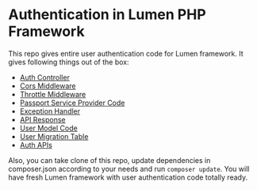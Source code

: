 # Authentication in Lumen PHP Framework

This repo gives entire user authentication code for Lumen framework.
It gives following things out of the box:
- [Auth Controller](https://github.com/AkshayGadekar/Lumen-User-Authentication/blob/master/app/Http/Controllers/AuthController.php)
- [Cors Middleware](https://github.com/AkshayGadekar/Lumen-User-Authentication/blob/master/app/Http/Middleware/Cors.php)
- [Throttle Middleware](https://github.com/AkshayGadekar/Lumen-User-Authentication/blob/master/app/Http/Middleware/ThrottleRequests.php)
- [Passport Service Provider Code](https://github.com/AkshayGadekar/Lumen-User-Authentication/blob/master/app/Providers/AuthServiceProvider.php)
- [Exception Handler](https://github.com/AkshayGadekar/Lumen-User-Authentication/blob/master/app/Exceptions/Handler.php)
- [API Response](https://github.com/AkshayGadekar/Lumen-User-Authentication/blob/master/app/Traits/Response.php)
- [User Model Code](https://github.com/AkshayGadekar/Lumen-User-Authentication/blob/master/app/Models/User.php)
- [User Migration Table](https://github.com/AkshayGadekar/Lumen-User-Authentication/blob/master/database/migrations/2021_09_15_160435_create_users_table.php)
- [Auth APIs](https://github.com/AkshayGadekar/Lumen-User-Authentication/blob/master/routes/web.php)

Also, you can take clone of this repo, update dependencies in composer.json according to your needs and run `composer update`. You will have fresh Lumen framework with user authentication code totally ready. 
